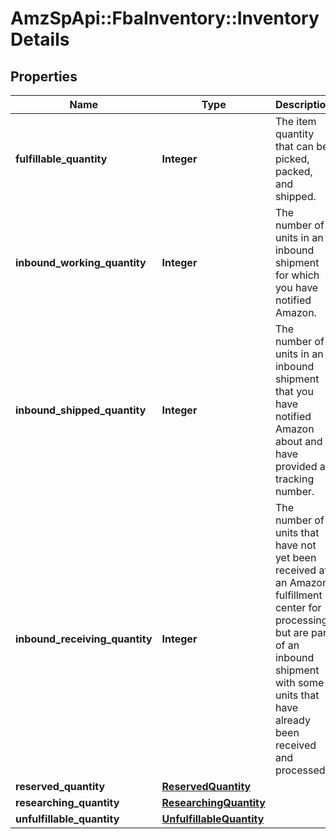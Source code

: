 # AmzSpApi::FbaInventory::InventoryDetails

## Properties
Name | Type | Description | Notes
------------ | ------------- | ------------- | -------------
**fulfillable_quantity** | **Integer** | The item quantity that can be picked, packed, and shipped. | [optional] 
**inbound_working_quantity** | **Integer** | The number of units in an inbound shipment for which you have notified Amazon. | [optional] 
**inbound_shipped_quantity** | **Integer** | The number of units in an inbound shipment that you have notified Amazon about and have provided a tracking number. | [optional] 
**inbound_receiving_quantity** | **Integer** | The number of units that have not yet been received at an Amazon fulfillment center for processing, but are part of an inbound shipment with some units that have already been received and processed. | [optional] 
**reserved_quantity** | [**ReservedQuantity**](ReservedQuantity.md) |  | [optional] 
**researching_quantity** | [**ResearchingQuantity**](ResearchingQuantity.md) |  | [optional] 
**unfulfillable_quantity** | [**UnfulfillableQuantity**](UnfulfillableQuantity.md) |  | [optional] 

